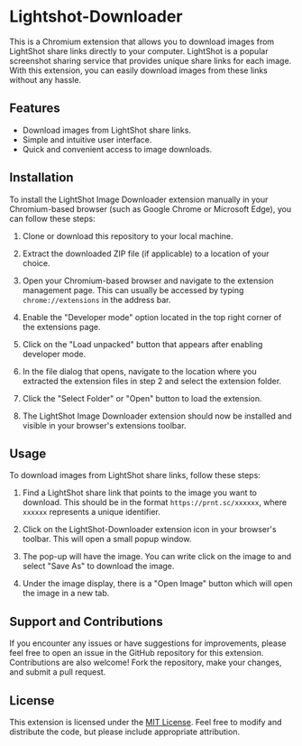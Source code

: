 # Lightshot-Downloader
This is a Chromium extension that allows you to download images from LightShot share links directly to your computer. LightShot is a popular screenshot sharing service that provides unique share links for each image. With this extension, you can easily download images from these links without any hassle.

## Features

- Download images from LightShot share links.
- Simple and intuitive user interface.
- Quick and convenient access to image downloads.

## Installation

To install the LightShot Image Downloader extension manually in your Chromium-based browser (such as Google Chrome or Microsoft Edge), you can follow these steps:

1. Clone or download this repository to your local machine.

2. Extract the downloaded ZIP file (if applicable) to a location of your choice.

3. Open your Chromium-based browser and navigate to the extension management page. This can usually be accessed by typing `chrome://extensions` in the address bar.

4. Enable the "Developer mode" option located in the top right corner of the extensions page.

5. Click on the "Load unpacked" button that appears after enabling developer mode.

6. In the file dialog that opens, navigate to the location where you extracted the extension files in step 2 and select the extension folder.

7. Click the "Select Folder" or "Open" button to load the extension.

8. The LightShot Image Downloader extension should now be installed and visible in your browser's extensions toolbar.

## Usage

To download images from LightShot share links, follow these steps:

1. Find a LightShot share link that points to the image you want to download. This should be in the format `https://prnt.sc/xxxxxx`, where `xxxxxx` represents a unique identifier.

2. Click on the LightShot-Downloader extension icon in your browser's toolbar. This will open a small popup window.

3. The pop-up will have the image. You can write click on the image to and select "Save As" to download the image.

5. Under the image display, there is a "Open Image" button which will open the image in a new tab.

## Support and Contributions

If you encounter any issues or have suggestions for improvements, please feel free to open an issue in the GitHub repository for this extension. Contributions are also welcome! Fork the repository, make your changes, and submit a pull request.

## License

This extension is licensed under the [MIT License](LICENSE). Feel free to modify and distribute the code, but please include appropriate attribution.


